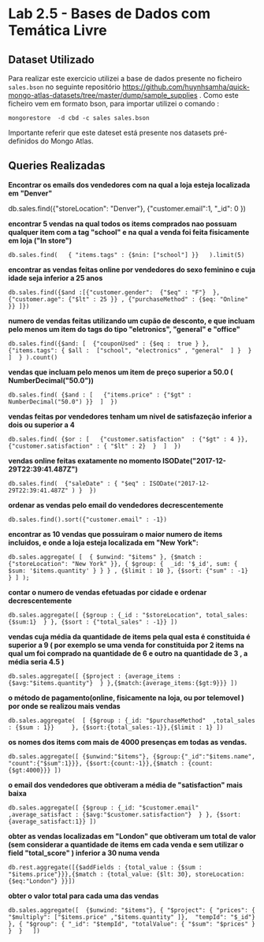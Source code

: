 # Lab 2.5  - Bases de Dados com Temática Livre

## Dataset Utilizado

Para realizar este exercicio utilizei  a base de dados presente no ficheiro `sales.bson` no seguinte repositório  https://github.com/huynhsamha/quick-mongo-atlas-datasets/tree/master/dump/sample_supplies .  Como este ficheiro vem em formato bson, para importar utilizei o comando :

`mongorestore  -d cbd -c sales sales.bson` 

Importante referir que este dateset está presente nos datasets pré-definidos do  Mongo Atlas. 

## Queries Realizadas 

**Encontrar os emails dos vendedores com  na qual a loja esteja localizada em "Denver"** 

db.sales.find({"storeLocation": "Denver"}, {"customer.email":1, "_id": 0 })

**encontrar 5 vendas na qual todos os items comprados nao possuam qualquer item com a tag "school" e na qual a venda foi feita fisicamente em loja ("In store")**

```
db.sales.find(   { "items.tags" : {$nin: ["school"] }}   ).limit(5)
```

**encontrar as vendas  feitas online por vendedores do sexo feminino e cuja idade seja inferior a 25 anos**

```
db.sales.find({$and :[{"customer.gender":  {"$eq" : "F"}  }, {"customer.age": {"$lt" : 25 }} , {"purchaseMethod" : {$eq: "Online" }} ]})
```

**numero de vendas feitas utilizando um cupão de desconto, e que incluam pelo menos um item do tags do tipo "eletronics", "general" e "office"** 

```
db.sales.find({$and: [  {"couponUsed" : {$eq :  true } },  {"items.tags": { $all :  ["school", "electronics" , "general"  ] }  }  ]  } ).count()
```



**vendas que incluam pelo menos um item de preço superior a 50.0 ( NumberDecimal("50.0"))** 

```
db.sales.find( {$and : [   {"items.price" : {"$gt" : NumberDecimal("50.0") }}  ]  })
```

**vendas feitas por vendedores tenham um nivel de satisfazeção inferior a dois ou superior a 4**

```
db.sales.find( {$or : [   {"customer.satisfaction"  : {"$gt" : 4 }}, {"customer.satisfaction" : { "$lt" : 2}  }  ]  })
```

**vendas online feitas exatamente no momento ISODate("2017-12-29T22:39:41.487Z")**

```
db.sales.find(  {"saleDate" : { "$eq" : ISODate("2017-12-29T22:39:41.487Z" ) }  })
```

**ordenar as vendas pelo email do vendedores decrescentemente**

```
db.sales.find().sort({"customer.email" : -1})
```

**encontrar as 10 vendas que possuiram o maior numero de items incluidos, e onde a loja esteja localizada em "New York":**

```
db.sales.aggregate( [  { $unwind: "$items" }, {$match : {"storeLocation": "New York" }}, { $group: {  _id: '$_id', sum: { $sum: '$items.quantity' } } } , {$limit : 10 }, {$sort: {"sum" : -1}  } ] );
```


**contar o numero de vendas efetuadas por cidade e ordenar decrescentemente**

```
db.sales.aggregate([ {$group : {_id : "$storeLocation", total_sales: {$sum:1}  } }, {$sort : {"total_sales" : -1}} ])
```

**vendas cuja média da quantidade de items  pela qual esta  é constituida  é superior a 9 ( por exemplo se uma venda for constituida por 2 items na qual um foi comprado na quantidade de 6 e outro na quantidade de 3 , a média seria 4.5 )** 

```
db.sales.aggregate([ {$project : {average_items : {$avg:"$items.quantity"}  } },{$match:{average_items:{$gt:9}}} ])
```

**o método de pagamento(online, fisicamente na loja, ou por telemovel ) por onde se  realizou mais vendas**

```
db.sales.aggregate(  [ {$group : {_id: "$purchaseMethod"  ,total_sales : {$sum : 1}}     }, {$sort:{total_sales:-1}},{$limit : 1} ])
```

**os nomes dos items com mais de 4000 presenças em  todas as vendas.**

```
db.sales.aggregate([ {$unwind:"$items"}, {$group:{"_id":"$items.name", "count":{"$sum":1}}}, {$sort:{count:-1}},{$match : {count: {$gt:4000}}} ])
```

**o email dos vendedores que obtiveram a média   de "satisfaction" mais baixa**

```
db.sales.aggregate([ {$group : {_id: "$customer.email" ,average_satisfact : {$avg:"$customer.satisfaction"}  } }, {$sort:{average_satisfact:1}} ])
```

**obter as vendas localizadas em "London" que obtiveram um total de valor  (sem considerar a quantidade de items em cada venda e sem utilizar o field "total_score" ) inferior a 30  numa venda** 

```
db.rest.aggregate([{$addFields : {total_value : {$sum : "$items.price"}}},{$match : {total_value: {$lt: 30}, storeLocation: {$eq:"London"} }}])
```

**obter o valor total para cada uma das vendas**

```
db.sales.aggregate([  {$unwind: "$items"}, { "$project": { "prices": { "$multiply": ["$items.price" ,"$items.quantity" ]},  "tempId": "$_id"} }, { "$group": { "_id": "$tempId", "totalValue": { "$sum": "$prices" } }  }   ])
```

